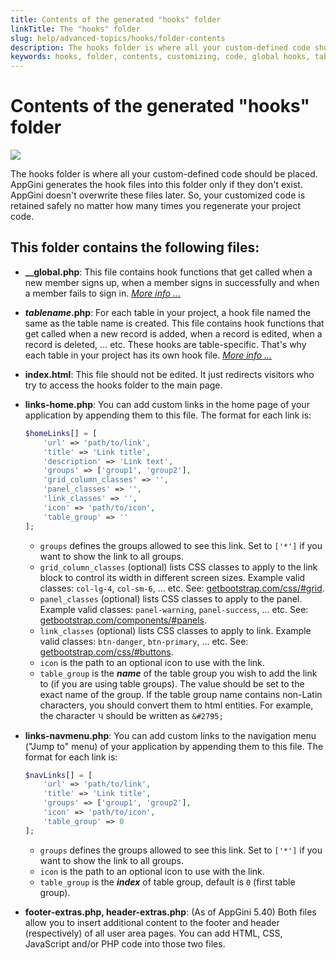 ```yaml
---
title: Contents of the generated "hooks" folder
linkTitle: The "hooks" folder
slug: help/advanced-topics/hooks/folder-contents
description: The hooks folder is where all your custom-defined code should be placed. AppGini generates the hook files into this folder only if they don't exist. AppGini doesn't overwrite these files later. So, your customized code is retained safely no matter how many times you regenerate your project code.
keywords: hooks, folder, contents, customizing, code, global hooks, table-specific hooks, links-home, links-navmenu, footer-extras, header-extras
---
```


# Contents of the generated "hooks" folder

![](https://bigprof.com/appgini/sites/default/files/hooks-folder.png)

The hooks folder is where all your custom-defined code should be placed. AppGini generates the hook files into this folder only if they don't exist. AppGini doesn't overwrite these files later. So, your customized code is retained safely no matter how many times you regenerate your project code.

## This folder contains the following files:

*   **\_\_global.php**: This file contains hook functions that get called when a new member signs up, when a member signs in successfully and when a member fails to sign in. [_More info ..._](/appgini/help/advanced-topics/hooks/global-hooks/)  
      
    
*   **_tablename_.php**: For each table in your project, a hook file named the same as the table name is created. This file contains hook functions that get called when a new record is added, when a record is edited, when a record is deleted, … etc. These hooks are table-specific. That's why each table in your project has its own hook file. [_More info ..._](/appgini/help/advanced-topics/hooks/table-specific-hooks/)  
      
    
*   **index.html**: This file should not be edited. It just redirects visitors who try to access the hooks folder to the main page.  
      
    
*   **links-home.php**: You can add custom links in the home page of your application by appending them to this file. The format for each link is:

    ```php
    $homeLinks[] = [
        'url' => 'path/to/link', 
        'title' => 'Link title', 
        'description' => 'Link text',
        'groups' => ['group1', 'group2'],
        'grid_column_classes' => '',
        'panel_classes' => '',
        'link_classes' => '',
        'icon' => 'path/to/icon',
        'table_group' => ''
    ];
    ```
    *   `groups` defines the groups allowed to see this link. Set to `['*']` if you want to show the link to all groups.
    *   `grid_column_classes` (optional) lists CSS classes to apply to the link block to control its width in different screen sizes. Example valid classes: `col-lg-4`, `col-sm-6`, ... etc. See: [getbootstrap.com/css/#grid](https://getbootstrap.com/css/#grid).
    *   `panel_classes` (optional) lists CSS classes to apply to the panel. Example valid classes: `panel-warning`, `panel-success`, ... etc. See: [getbootstrap.com/components/#panels](https://getbootstrap.com/components/#panels).
    *   `link_classes` (optional) lists CSS classes to apply to link. Example valid classes: `btn-danger`, `btn-primary`, ... etc. See: [getbootstrap.com/css/#buttons](https://getbootstrap.com/css/#buttons).
    *   `icon` is the path to an optional icon to use with the link.
    *   `table_group` is the ***name*** of the table group you wish to add the link to (if you are using table groups). The value should be set to the exact name of the group. If the table group name contains non-Latin characters, you should convert them to html entities. For example, the character ૫ should be written as `&#2795;`
*   **links-navmenu.php**: You can add custom links to the navigation menu ("Jump to" menu) of your application by appending them to this file. The format for each link is:

    ```php
    $navLinks[] = [
        'url' => 'path/to/link', 
        'title' => 'Link title', 
        'groups' => ['group1', 'group2'],
        'icon' => 'path/to/icon',
        'table_group' => 0
    ];
    ```
    *   `groups` defines the groups allowed to see this link. Set to `['*']` if you want to show the link to all groups.
    *   `icon` is the path to an optional icon to use with the link.
    *   `table_group` is the ***index*** of table group, default is `0` (first table group).
*   **footer-extras.php, header-extras.php**: (As of AppGini 5.40) Both files allow you to insert additional content to the footer and header (respectively) of all user area pages. You can add HTML, CSS, JavaScript and/or PHP code into those two files.

